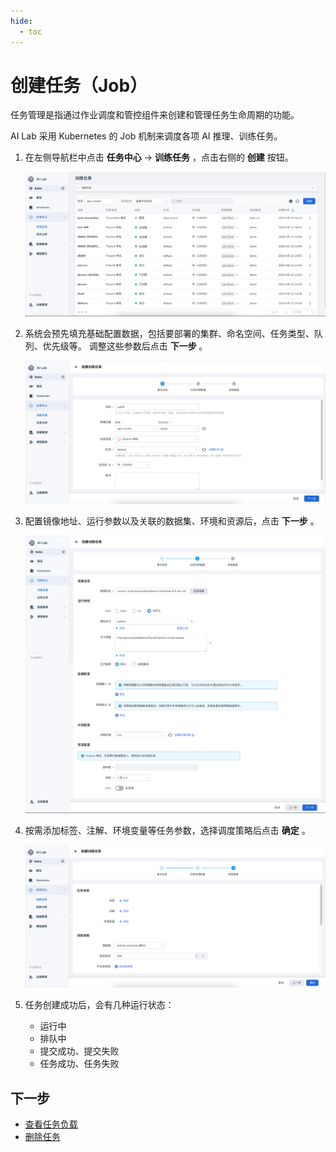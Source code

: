 ```yaml
---
hide:
  - toc
---
```


# 创建任务（Job）

任务管理是指通过作业调度和管控组件来创建和管理任务生命周期的功能。

AI Lab 采用 Kubernetes 的 Job 机制来调度各项 AI 推理、训练任务。

1. 在左侧导航栏中点击 **任务中心** -> **训练任务** ，点击右侧的 **创建** 按钮。

    ![点击创建](../../images/job01.png)

1. 系统会预先填充基础配置数据，包括要部署的集群、命名空间、任务类型、队列、优先级等。
   调整这些参数后点击 **下一步** 。

    ![填写参数](../../images/job02.png)

1. 配置镜像地址、运行参数以及关联的数据集、环境和资源后，点击 **下一步** 。

    ![任务资源配置](../../images/job03.png)

1. 按需添加标签、注解、环境变量等任务参数，选择调度策略后点击 **确定** 。

    ![高级配置](../../images/job04.png)

1. 任务创建成功后，会有几种运行状态：

    - 运行中
    - 排队中
    - 提交成功、提交失败
    - 任务成功、任务失败

## 下一步

- [查看任务负载](./view.md)
- [删除任务](./delete.md)
